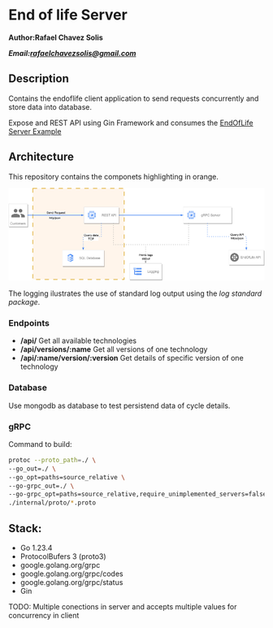 # End of life Server

**Author:Rafael Chavez Solis**

***Email:rafaelchavezsolis@gmail.com***

## Description

Contains the endoflife client application to send requests concurrently and store data into database.

Expose and REST API using Gin Framework and consumes the [EndOfLife Server Example](https://github.com/rcsolis/endoflife_server)

## Architecture

This repository contains the componets highlighting in orange.

![image](./docs/Diagram_client.png)

The logging ilustrates the use of standard log output using the *log standard package*.

### Endpoints

- **/api/** Get all available technologies
- **/api/versions/:name** Get all versions of one technology
- **/api/:name/version/:version** Get details of specific version of one technology


### Database

Use mongodb as database to test persistend data of cycle details.

### gRPC

Command to build:
```bash
protoc --proto_path=./ \
--go_out=./ \
--go_opt=paths=source_relative \
--go-grpc_out=./ \
--go-grpc_opt=paths=source_relative,require_unimplemented_servers=false \
./internal/proto/*.proto
```

## Stack:
- Go 1.23.4
- ProtocolBufers 3 (proto3)
- google.golang.org/grpc
- google.golang.org/grpc/codes
- google.golang.org/grpc/status
- Gin

TODO: Multiple conections in server and accepts multiple values for concurrency in client